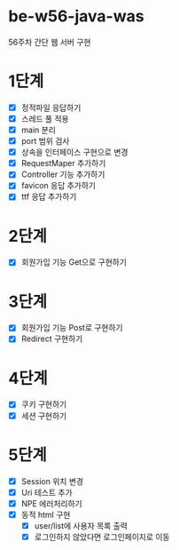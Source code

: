 # be-w56-java-was
56주차 간단 웹 서버 구현

# 1단계
- [x] 정적파일 응답하기
- [x] 스레드 풀 적용
- [x] main 분리
- [x] port 범위 검사
- [x] 상속을 인터페이스 구현으로 변경
- [x] RequestMaper 추가하기
- [x] Controller 기능 추가하기
- [x] favicon 응답 추가하기
- [x] ttf 응답 추가하기

# 2단계
- [x] 회원가입 기능 Get으로 구현하기

# 3단계
- [x] 회원가입 기능 Post로 구현하기
- [x] Redirect 구현하기

# 4단계
- [x] 쿠키 구현하기
- [x] 세션 구현하기

# 5단계
- [x] Session 위치 변경
- [x] Uri 테스트 추가
- [x] NPE 에러처리하기
- [x] 동적 html 구현
  - [x] user/list에 사용자 목록 출력
  - [x] 로그인하지 않았다면 로그인페이지로 이동
